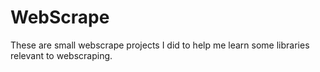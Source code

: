 # WebScrape
These are small webscrape projects I did to help me learn some libraries 
relevant to webscraping. 


